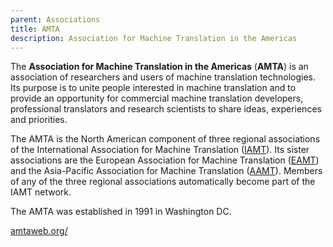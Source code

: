 ```yaml
---
parent: Associations
title: AMTA
description: Association for Machine Translation in the Americas
---
```


The **Association for Machine Translation in the Americas** (**AMTA**) is an association of researchers and users of machine translation technologies. Its purpose is to unite people interested in machine translation and to provide an opportunity for commercial machine translation developers, professional translators and research scientists to share ideas, experiences and priorities.

The AMTA is the North American component of three regional associations of the International Association for Machine Translation \([IAMT](iamt.md)\). Its sister associations are the European Association for Machine Translation \([EAMT](eamt.md)\) and the Asia-Pacific Association for Machine Translation \([AAMT](aamt.md)\). Members of any of the three regional associations automatically become part of the IAMT network.

The AMTA was established in 1991 in Washington DC.

[amtaweb.org/](https://amtaweb.org/)

